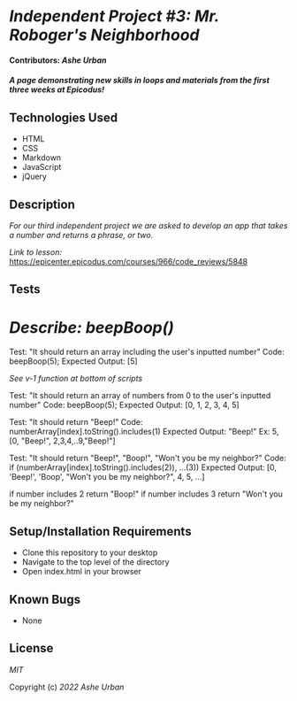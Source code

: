 # _Independent Project #3: Mr. Roboger's Neighborhood_

#### Contributors: _**Ashe Urban**_

#### _A page demonstrating new skills in loops and materials from the first three weeks at Epicodus!_


## Technologies Used

* HTML
* CSS 
* Markdown
* JavaScript
* jQuery

## Description

_For our third independent project we are asked to develop an app that takes a number and returns a phrase, or two._

_Link to lesson:_ https://epicenter.epicodus.com/courses/966/code_reviews/5848

## Tests
# _Describe: beepBoop()_

Test: "It should return an array including the user's inputted number"
Code: beepBoop(5);
Expected Output: [5]

_See v-1 function at bottom of scripts_

Test: "It should return an array of numbers from 0 to the user's inputted number"
Code: beepBoop(5);
Expected Output: [0, 1, 2, 3, 4, 5]


Test: "It should return "Beep!"
Code: numberArray[index].toString().includes(1)
Expected Output: "Beep!"
Ex: 5, [0, "Beep!", 2,3,4,..9,"Beep!"]


Test: "It should return "Beep!", "Boop!", "Won't you be my neighbor?"
Code: if (numberArray[index].toString().includes(2)), ...(3))
Expected Output: [0, 'Beep!', 'Boop', "Won't you be my neighbor?", 4, 5, ...]

if number includes 2 return "Boop!"
if number includes 3 return "Won't you be my neighbor?"

## Setup/Installation Requirements

* Clone this repository to your desktop
* Navigate to the top level of the directory
* Open index.html in your browser

## Known Bugs

* None


## License

_MIT_

Copyright (c) _2022_ _Ashe Urban_
